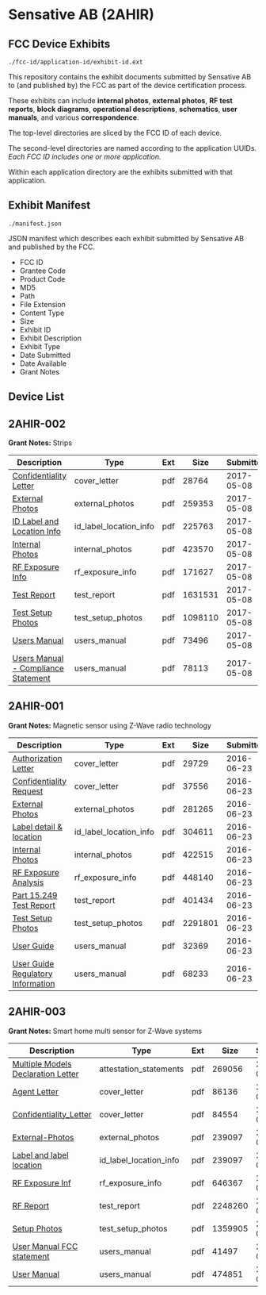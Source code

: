 # Sensative AB (2AHIR)
## FCC Device Exhibits

```
./fcc-id/application-id/exhibit-id.ext
```

This repository contains the exhibit documents submitted by Sensative AB to (and published by) the FCC as part of the device certification process.

These exhibits can include **internal photos**, **external photos**, **RF test reports**, **block diagrams**, **operational descriptions**, **schematics**, **user manuals**, and various **correspondence**.

The top-level directories are sliced by the FCC ID of each device.

The second-level directories are named according to the application UUIDs. *Each FCC ID includes one or more application.*

Within each application directory are the exhibits submitted with that application. 

## Exhibit Manifest

```
./manifest.json
```

JSON manifest which describes each exhibit submitted by Sensative AB and published by the FCC.

- FCC ID
- Grantee Code
- Product Code
- MD5
- Path
- File Extension
- Content Type
- Size
- Exhibit ID
- Exhibit Description
- Exhibit Type
- Date Submitted
- Date Available
- Grant Notes

## Device List
## 2AHIR-002
**Grant Notes:** Strips

| Description | Type | Ext | Size | Submitted | Available |
| ----------- | ---- | --- | ---- | --------- | --------- |
| [Confidentiality Letter](2AHIR-002/e97526af70f7ebb3322e18628d450043/3381961.pdf) | cover_letter | pdf | 28764 | 2017-05-08 | 2017-05-14 |
| [External Photos](2AHIR-002/e97526af70f7ebb3322e18628d450043/3381962.pdf) | external_photos | pdf | 259353 | 2017-05-08 | 2017-05-14 |
| [ID Label and Location Info](2AHIR-002/e97526af70f7ebb3322e18628d450043/3381963.pdf) | id_label_location_info | pdf | 225763 | 2017-05-08 | 2017-05-14 |
| [Internal Photos](2AHIR-002/e97526af70f7ebb3322e18628d450043/3381964.pdf) | internal_photos | pdf | 423570 | 2017-05-08 | 2017-05-14 |
| [RF Exposure Info](2AHIR-002/e97526af70f7ebb3322e18628d450043/3381966.pdf) | rf_exposure_info | pdf | 171627 | 2017-05-08 | 2017-05-14 |
| [Test Report](2AHIR-002/e97526af70f7ebb3322e18628d450043/3381968.pdf) | test_report | pdf | 1631531 | 2017-05-08 | 2017-05-14 |
| [Test Setup Photos](2AHIR-002/e97526af70f7ebb3322e18628d450043/3381969.pdf) | test_setup_photos | pdf | 1098110 | 2017-05-08 | 2017-05-14 |
| [Users Manual](2AHIR-002/e97526af70f7ebb3322e18628d450043/3381970.pdf) | users_manual | pdf | 73496 | 2017-05-08 | 2017-05-14 |
| [Users Manual - Compliance Statement](2AHIR-002/e97526af70f7ebb3322e18628d450043/3381971.pdf) | users_manual | pdf | 78113 | 2017-05-08 | 2017-05-14 |
## 2AHIR-001
**Grant Notes:** Magnetic sensor using Z-Wave radio technology

| Description | Type | Ext | Size | Submitted | Available |
| ----------- | ---- | --- | ---- | --------- | --------- |
| [Authorization Letter](2AHIR-001/d7b43c06c7663bff2fad8c714ddd6665/3037867.pdf) | cover_letter | pdf | 29729 | 2016-06-23 | 2016-06-23 |
| [Confidentiality Request](2AHIR-001/d7b43c06c7663bff2fad8c714ddd6665/3037911.pdf) | cover_letter | pdf | 37556 | 2016-06-23 | 2016-06-23 |
| [External Photos](2AHIR-001/d7b43c06c7663bff2fad8c714ddd6665/3037924.pdf) | external_photos | pdf | 281265 | 2016-06-23 | 2016-06-23 |
| [Label detail & location](2AHIR-001/d7b43c06c7663bff2fad8c714ddd6665/3037926.pdf) | id_label_location_info | pdf | 304611 | 2016-06-23 | 2016-06-23 |
| [Internal Photos](2AHIR-001/d7b43c06c7663bff2fad8c714ddd6665/3037925.pdf) | internal_photos | pdf | 422515 | 2016-06-23 | 2016-06-23 |
| [RF Exposure Analysis](2AHIR-001/d7b43c06c7663bff2fad8c714ddd6665/3037929.pdf) | rf_exposure_info | pdf | 448140 | 2016-06-23 | 2016-06-23 |
| [Part 15.249 Test Report](2AHIR-001/d7b43c06c7663bff2fad8c714ddd6665/3037931.pdf) | test_report | pdf | 401434 | 2016-06-23 | 2016-06-23 |
| [Test Setup Photos](2AHIR-001/d7b43c06c7663bff2fad8c714ddd6665/3037932.pdf) | test_setup_photos | pdf | 2291801 | 2016-06-23 | 2016-06-23 |
| [User Guide](2AHIR-001/d7b43c06c7663bff2fad8c714ddd6665/3037934.pdf) | users_manual | pdf | 32369 | 2016-06-23 | 2016-06-23 |
| [User Guide Regulatory Information](2AHIR-001/d7b43c06c7663bff2fad8c714ddd6665/3037935.pdf) | users_manual | pdf | 68233 | 2016-06-23 | 2016-06-23 |
## 2AHIR-003
**Grant Notes:** Smart home multi sensor for Z-Wave systems

| Description | Type | Ext | Size | Submitted | Available |
| ----------- | ---- | --- | ---- | --------- | --------- |
| [Multiple Models Declaration Letter](2AHIR-003/d11f7c26514c931e8815968943eb8dc9/4628221.pdf) | attestation_statements | pdf | 269056 | 2020-02-24 | 2020-02-24 |
| [Agent Letter](2AHIR-003/d11f7c26514c931e8815968943eb8dc9/4628215.pdf) | cover_letter | pdf | 86136 | 2020-02-24 | 2020-02-24 |
| [Confidentiality_Letter](2AHIR-003/d11f7c26514c931e8815968943eb8dc9/4628217.pdf) | cover_letter | pdf | 84554 | 2020-02-24 | 2020-02-24 |
| [External-Photos](2AHIR-003/d11f7c26514c931e8815968943eb8dc9/4628218.pdf) | external_photos | pdf | 239097 | 2020-02-24 | 2020-02-24 |
| [Label and label location](2AHIR-003/d11f7c26514c931e8815968943eb8dc9/4628218.pdf) | id_label_location_info | pdf | 239097 | 2020-02-24 | 2020-02-24 |
| [RF Exposure Inf](2AHIR-003/d11f7c26514c931e8815968943eb8dc9/4628223.pdf) | rf_exposure_info | pdf | 646367 | 2020-02-24 | 2020-02-24 |
| [RF Report](2AHIR-003/d11f7c26514c931e8815968943eb8dc9/4628224.pdf) | test_report | pdf | 2248260 | 2020-02-24 | 2020-02-24 |
| [Setup Photos](2AHIR-003/d11f7c26514c931e8815968943eb8dc9/4628226.pdf) | test_setup_photos | pdf | 1359905 | 2020-02-24 | 2020-02-24 |
| [User Manual FCC statement](2AHIR-003/d11f7c26514c931e8815968943eb8dc9/4628227.pdf) | users_manual | pdf | 41497 | 2020-02-24 | 2020-02-24 |
| [User Manual](2AHIR-003/d11f7c26514c931e8815968943eb8dc9/4628228.pdf) | users_manual | pdf | 474851 | 2020-02-24 | 2020-02-24 |
